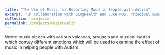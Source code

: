 ```yaml
---
title: "The Use of Music for Reporting Mood in People with Autism"
excerpt: "in collaboration with SingHealth and Duke NUS; Principal music composer. Aug 2021 - Present"
collection: projects
permalink: /projects/MusicHealth
---
```


Wrote music pieces with various valances, arousals and musical modes which convey different emotions which will be used to examine the effect of music in helping people with Autism.

